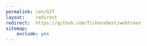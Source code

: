 ```yaml
---
permalink: /en/GIT
layout:    redirect
redirect:  https://github.com/fisharebest/webtrees
sitemap:
    exclude: yes
---
```

